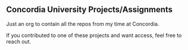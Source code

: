 ## Concordia University Projects/Assignments

Just an org to contain all the repos from my time at Concordia.

If you contributed to one of these projects and want access, feel free to reach out.
